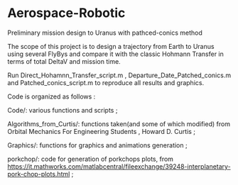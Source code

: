 # Aerospace-Robotic
Preliminary mission design to Uranus with pathced-conics method

The scope of this project is to design a trajectory from Earth to Uranus using several FlyBys and compare it with the classic Hohmann Transfer in terms of total DeltaV and mission time.

Run Direct_Hohamnn_Transfer_script.m , Departure_Date_Patched_conics.m and Patched_conics_script.m to reproduce all results and graphics.

Code is organized as follows :

Code/: various functions and scripts ;

Algorithms_from_Curtis/: functions taken(and some of which modified) from Orbital Mechanics For Engineering Students , Howard D. Curtis ;

Graphics/: functions for graphics and animations generation ;

porkchop/: code for generation of porkchops plots, from https://it.mathworks.com/matlabcentral/fileexchange/39248-interplanetary-pork-chop-plots.html ;

